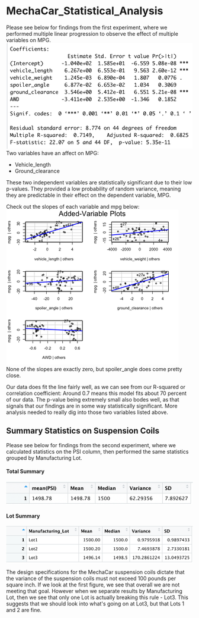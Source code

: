 # MechaCar_Statistical_Analysis
Please see below for findings from the first experiment, where we performed multiple linear progression to observe the effect of multiple variables on MPG.
![VariablesEffectOnMPG](VariablesEffectOnMpg.png)
Two variables have an affect on MPG: 
- Vehicle_length
- Ground_clearance

These two independent variables are statistically significant due to their low p-values. They provided a low probability of random variance, meaning they are predictable in their effect on the dependent variable, MPG.

Check out the slopes of each variable and mpg below:
![MultipleVariablesMPGPlot](MultipleVariablesMPGPlot.png)
None of the slopes are exactly zero, but spoiler_angle does come pretty close.

Our data does fit the line fairly well, as we can see from our R-squared or correlation coefficient: Around 0.7 means this model fits about 70 percent of our data. The p-value being extremely small also bodes well, as that signals that our findings are in some way statistically significant. More analysis needed to really dig into those two variables listed above.


## Summary Statistics on Suspension Coils
Please see below for findings from the second experiment, where we calculated statistics on the PSI column, then performed the same statistics grouped by Manufacturing Lot.

#### Total Summary
![totalSummary](total_summary.png)

#### Lot Summary
![lotSummary](lot_summary.png)

The design specifications for the MechaCar suspension coils dictate that the variance of the suspension coils must not exceed 100 pounds per square inch. If we look at the first figure, we see that overall we are not meeting that goal. However when we separate results by Manufacturing Lot, then we see that only one Lot is actually breaking this rule - Lot3. This suggests that we should look into what's going on at Lot3, but that Lots 1 and 2 are fine.

